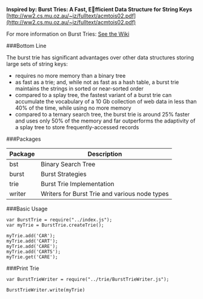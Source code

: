**Inspired by: Burst Tries: A Fast, Efficient Data Structure for String Keys**
[http://ww2.cs.mu.oz.au/~jz/fulltext/acmtois02.pdf](http://ww2.cs.mu.oz.au/~jz/fulltext/acmtois02.pdf)

For more information on Burst Tries: [See the Wiki](https://github.com/arieljake/burst-trie/wiki)

###Bottom Line

The burst trie has significant advantages over other data structures storing large sets of string keys:

* requires no more memory than a binary tree
* as fast as a trie; and, while not as fast as a hash table, a burst trie maintains the strings in sorted or near-sorted order
* compared to a splay tree, the fastest variant of a burst trie can accumulate the vocabulary of a 10 Gb collection of web data in less than 40% of the time, while using no more memory
* compared to a ternary search tree, the burst trie is around 25% faster and uses only 50% of the memory and far outperforms the adaptivity of a splay tree to store frequently-accessed records

###Packages

Package | Description
------- | ----------- 
bst | Binary Search Tree
burst | Burst Strategies
trie | Burst Trie Implementation
writer | Writers for Burst Trie and various node types


###Basic Usage
```
var BurstTrie = require("../index.js");
var myTrie = BurstTrie.createTrie();

myTrie.add('CAR');
myTrie.add('CART');
myTrie.add('CARE');
myTrie.add('CARTS');
myTrie.get('CARE');
```

###Print Trie
```
var BurstTrieWriter = require("../trie/BurstTrieWriter.js");

BurstTrieWriter.write(myTrie)
```